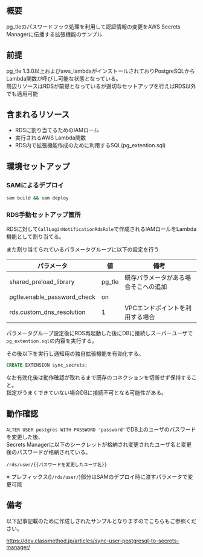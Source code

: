 ## 概要

pg_tleのパスワードフック処理を利用して認証情報の変更をAWS Secrets Managerに伝播する拡張機能のサンプル


## 前提

pg_tle 1.3.0以上およびaws_lambdaがインストールされておりPostgreSQLからLambda関数が呼びし可能な状態となっている。  
周辺リソースはRDSが前提となっているが適切なセットアップを行えばRDS以外でも適用可能

## 含まれるリソース

- RDSに割り当てるためのIAMロール
- 実行されるAWS Lambda関数
- RDS内で拡張機能作成のために利用するSQL(pg_extention.sql)

## 環境セットアップ

### SAMによるデプロイ

```bash
sam build && sam deploy
```

### RDS手動セットアップ箇所

RDSに対して`CallLoginNotificationRdsRole`で作成されるIAMロールをLambda機能として割り当てる。

また割り当てられているパラメータグループに以下の設定を行う

|パラメータ|値|備考|
|-------|--|---|
|shared_preload_library|pg_tle|既存パラメータがある場合そこへの追加|
|pgtle.enable_password_check|on| |
|rds.custom_dns_resolution| 1 | VPCエンドポイントを利用する場合 |

パラメータグループ設定後にRDS再起動した後にDBに接続しスーパーユーザで`pg_extention.sql`の内容を実行する。

その後以下を実行し通知用の独自拡張機能を有効化する。

```sql
CREATE EXTENSION sync_secrets;
```

なお有効化後は動作確認が取れるまで既存のコネクションを切断せず保持すること。  
指定がうまくできていない場合DBに接続不可となる可能性がある。


## 動作確認

`ALTER USER postgres WITH PASSWORD 'password'`でDB上のユーザのパスワードを変更した後、  
Secrets Managerに以下のシークレットが格納され変更されたユーザ名と変更後のパスワードが格納されている。

`/rds/user/{{パスワードを変更したユーザ名}}`

※ プレフィックス()`/rds/user/`)部分はSAMのデプロイ時に渡すパラメータで変更可能

## 備考

以下記事記載のために作成しされたサンプルとなりますのでこちらもご参照ください。

https://dev.classmethod.jp/articles/sync-user-postgresql-to-secrets-manager/